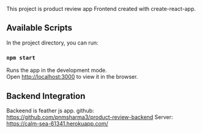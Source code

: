 This project is product review  app Frontend created with create-react-app.


## Available Scripts

In the project directory, you can run:

### `npm start`

Runs the app in the development mode.<br />
Open [http://localhost:3000](http://localhost:3000) to view it in the browser.


## Backend Integration

Backeend is feather js app.
github: https://github.com/pnmsharma3/product-review-backend
Server: https://calm-sea-61341.herokuapp.com/


